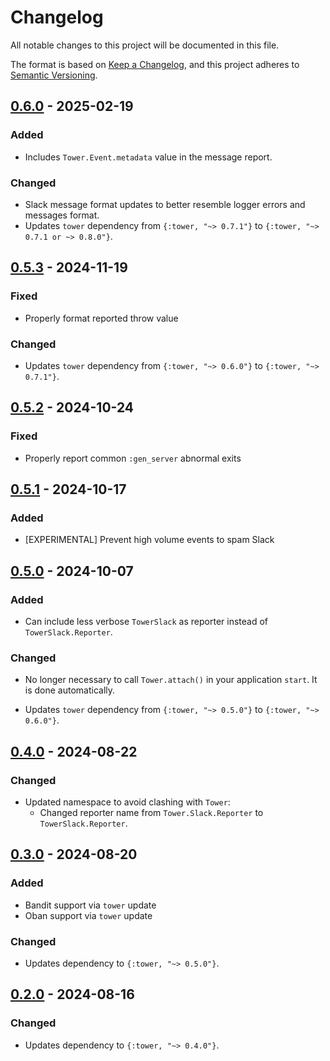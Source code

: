 # Changelog

All notable changes to this project will be documented in this file.

The format is based on [Keep a Changelog](https://keepachangelog.com/en/1.1.0/),
and this project adheres to [Semantic Versioning](https://semver.org/spec/v2.0.0.html).

## [0.6.0] - 2025-02-19

### Added

- Includes `Tower.Event.metadata` value in the message report.

### Changed

- Slack message format updates to better resemble logger errors and messages format.
- Updates `tower` dependency from `{:tower, "~> 0.7.1"}` to `{:tower, "~> 0.7.1 or ~> 0.8.0"}`.

## [0.5.3] - 2024-11-19

### Fixed

- Properly format reported throw value

### Changed

- Updates `tower` dependency from `{:tower, "~> 0.6.0"}` to `{:tower, "~> 0.7.1"}`.

## [0.5.2] - 2024-10-24

### Fixed

- Properly report common `:gen_server` abnormal exits

## [0.5.1] - 2024-10-17

### Added

- [EXPERIMENTAL] Prevent high volume events to spam Slack

## [0.5.0] - 2024-10-07

### Added

- Can include less verbose `TowerSlack` as reporter instead of `TowerSlack.Reporter`.

### Changed

- No longer necessary to call `Tower.attach()` in your application `start`. It is done
automatically.

- Updates `tower` dependency from `{:tower, "~> 0.5.0"}` to `{:tower, "~> 0.6.0"}`.

## [0.4.0] - 2024-08-22

### Changed

- Updated namespace to avoid clashing with `Tower`:
  - Changed reporter name from `Tower.Slack.Reporter` to `TowerSlack.Reporter`.

## [0.3.0] - 2024-08-20

### Added

- Bandit support via `tower` update
- Oban support via `tower` update

### Changed

- Updates dependency to `{:tower, "~> 0.5.0"}`.

## [0.2.0] - 2024-08-16

### Changed

- Updates dependency to `{:tower, "~> 0.4.0"}`.

[0.6.0]: https://github.com/mimiquate/tower_slack/compare/v0.5.3...v0.6.0/
[0.5.3]: https://github.com/mimiquate/tower_slack/compare/v0.5.2...v0.5.3/
[0.5.2]: https://github.com/mimiquate/tower_slack/compare/v0.5.1...v0.5.2/
[0.5.1]: https://github.com/mimiquate/tower_slack/compare/v0.5.0...v0.5.1/
[0.5.0]: https://github.com/mimiquate/tower_slack/compare/v0.4.0...v0.5.0/
[0.4.0]: https://github.com/mimiquate/tower_slack/compare/v0.3.0...v0.4.0/
[0.3.0]: https://github.com/mimiquate/tower_slack/compare/v0.2.0...v0.3.0/
[0.2.0]: https://github.com/mimiquate/tower_slack/compare/v0.1.0...v0.2.0/
